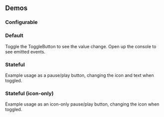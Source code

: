 <script setup>
import CdxDocsConfigurableGeneric from '@/../src/components/configurable-generic/ConfigurableGeneric.vue';
import IconButton from '@/../component-demos/toggle-button/examples/IconButton.vue';
import IconOnlyButton from '@/../component-demos/toggle-button/examples/IconOnlyButton.vue';
import SingleButton from '@/../component-demos/toggle-button/examples/SingleButton.vue';

const controlsConfig = [
	{
		name: 'disabled',
		type: 'boolean'
	},
	{
		name: 'quiet',
		type: 'boolean'
	},
	{
		name: 'default',
		type: 'slot',
		default: 'Button text'
	}
];
</script>

## Demos

### Configurable

<cdx-demo-wrapper :controls-config="controlsConfig" :show-generated-code="true">
<template v-slot:demo="{ propValues, slotValues }">
<cdx-docs-configurable-generic v-bind="propValues">
{{ slotValues.default }}
</cdx-docs-configurable-generic>
</template>
</cdx-demo-wrapper>

### Default

Toggle the ToggleButton to see the value change. Open up the console to see emitted events.

<cdx-demo-wrapper>
<template v-slot:demo>
<single-button />
</template>

<template v-slot:code>

<<< @/../component-demos/toggle-button/examples/SingleButton.vue

</template>
</cdx-demo-wrapper>

### Stateful

Example usage as a pause/play button, changing the icon and text when toggled.

<cdx-demo-wrapper>
<template v-slot:demo>
<icon-button />
</template>

<template v-slot:code>

<<< @/../component-demos/toggle-button/examples/IconButton.vue

</template>
</cdx-demo-wrapper>

### Stateful (icon-only)
Example usage as an icon-only pause/play button, changing the icon when toggled.

<cdx-demo-wrapper>
<template v-slot:demo>
<icon-only-button />
</template>

<template v-slot:code>

<<< @/../component-demos/toggle-button/examples/IconOnlyButton.vue

</template>
</cdx-demo-wrapper>

<style lang="less" scoped>
.cdx-demo--wrapper :deep( p ) {
	margin: 0 0 16px 0;
	font-weight: bold;
}
</style>